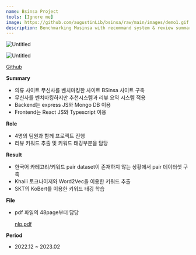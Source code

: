 ```yaml
---
name: Bsinsa Project
tools: [Ignore me]
image: https://github.com/augustinLib/bsinsa/raw/main/images/demo1.gif
description: Benchmarking Musinsa with recommand system & review summary system
---
```


![Untitled](https://github.com/augustinLib/bsinsa/raw/main/images/demo1.gif)

![Untitled](https://github.com/augustinLib/bsinsa/raw/main/images/demo2.gif)

[Github](https://github.com/augustinLib/bsinsa)

**Summary**

- 의류 사이트 무신사를 벤치마킹한 사이트 BSinsa 사이트 구축
- 무신사를 벤치마킹하지만 추천시스템과 리뷰 요약 시스템 적용
- Backend는 express JS와 Mongo DB 이용
- Frontend는 React JS와 Typescript 이용

**Role**

- 4명의 팀원과 함께 프로젝트 진행
- 리뷰 키워드 추출 및 키워드 태깅부분을 담당

**Result**

- 한국어 카테고리/키워드 pair dataset이 존재하지 않는 상황에서 pair 데이터셋 구축
- Khaiii 토크나이저와 Word2Vec을 이용한 키워드 추출
- SKT의 KoBert를 이용한 키워드 태깅 학습

**File**

- pdf 파일의 48page부터 담당
    
    [nlp.pdf](https://file.notion.so/f/f/6de2b483-85e3-4acb-bb38-1796331da9f5/a6a180cb-9356-4a43-915b-b23d02a39624/nlp.pdf?id=c4b0f061-8722-4f7b-add1-3c746d338f27&table=block&spaceId=6de2b483-85e3-4acb-bb38-1796331da9f5&expirationTimestamp=1712484000000&signature=vuksUQeMS014aa-62maGlmtToJN1dQAsNYMu6RwGhP4&downloadName=nlp.pdf)
    

**Period**

- 2022.12 ~ 2023.02